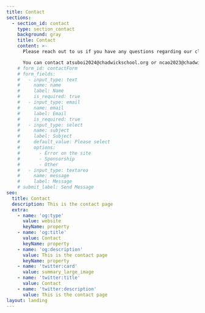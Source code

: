 ```yaml
---
title: Contact
sections:
  - section_id: contact
    type: section_contact
    background: gray
    title: Contact
    content: >-
      Please reach out to us if you have any questions regarding our classes, curriculum, events, programs, or anything else.

      You can contact atsuboi2024@chadwickschool.org or ncao2023@chadwickschool.org
    # form_id: contactForm
    # form_fields:
    #   - input_type: text
    #     name: name
    #     label: Name
    #     is_required: true
    #   - input_type: email
    #     name: email
    #     label: Email
    #     is_required: true
    #   - input_type: select
    #     name: subject
    #     label: Subject
    #     default_value: Please select
    #     options:
    #       - Error on the site
    #       - Sponsorship
    #       - Other
    #   - input_type: textarea
    #     name: message
    #     label: Message
    # submit_label: Send Message
seo:
  title: Contact
  description: This is the contact page
  extra:
    - name: 'og:type'
      value: website
      keyName: property
    - name: 'og:title'
      value: Contact
      keyName: property
    - name: 'og:description'
      value: This is the contact page
      keyName: property
    - name: 'twitter:card'
      value: summary_large_image
    - name: 'twitter:title'
      value: Contact
    - name: 'twitter:description'
      value: This is the contact page
layout: landing
---
```


